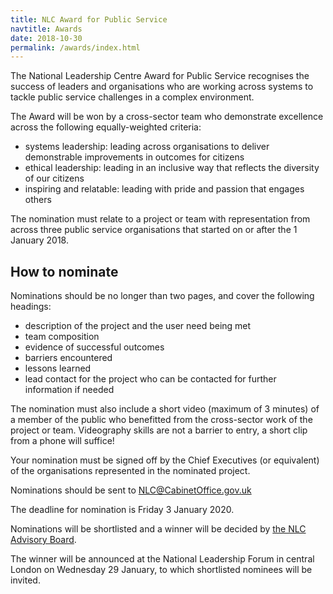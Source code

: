 ```yaml
---
title: NLC Award for Public Service
navtitle: Awards
date: 2018-10-30
permalink: /awards/index.html
---
```


The National Leadership Centre Award for Public Service recognises the success of leaders and organisations who are working across systems to tackle public service challenges in a complex environment. 

The Award will be won by a cross-sector team who demonstrate excellence across the following equally-weighted criteria:

* systems leadership: leading across organisations to deliver demonstrable improvements in outcomes for citizens 
* ethical leadership: leading in an inclusive way that reflects the diversity of our citizens
* inspiring and relatable: leading with pride and passion that engages others 

The nomination must relate to a project or team with representation from across three public service organisations that started on or after the 1 January 2018.

## How to nominate

Nominations should be no longer than two pages, and cover the following headings:

* description of the project and the user need being met
* team composition
* evidence of successful outcomes
* barriers encountered
* lessons learned
* lead contact for the project who can be contacted for further information if needed

The nomination must also include a short video (maximum of 3 minutes) of a member of the public who benefitted from the cross-sector work of the project or team. Videography skills are not a barrier to entry, a short clip from a phone will suffice!

Your nomination must be signed off by the Chief Executives (or equivalent) of the organisations represented in the nominated project.

Nominations should be sent to NLC@CabinetOffice.gov.uk

The deadline for nomination is Friday 3 January 2020. 

Nominations will be shortlisted and a winner will be decided by [the NLC Advisory Board](about/board/).

The winner will be announced at the National Leadership Forum in central London on Wednesday 29 January, to which shortlisted nominees will be invited. 

